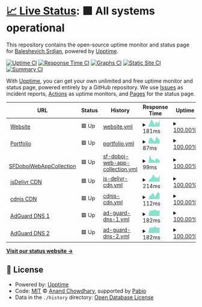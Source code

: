 # [📈 Live Status](https://demo.upptime.js.org): <!--live status--> **🟩 All systems operational**

This repository contains the open-source uptime monitor and status page for [Baleshevich Srdjan](https://wp.me/2brNg), powered by [Upptime](https://github.com/upptime/upptime).

[![Uptime CI](https://github.com/BaleshSrle/upptime/workflows/Uptime%20CI/badge.svg)](https://github.com/BaleshSrle/upptime/actions?query=workflow%3A%22Uptime+CI%22)
[![Response Time CI](https://github.com/BaleshSrle/upptime/workflows/Response%20Time%20CI/badge.svg)](https://github.com/BaleshSrle/upptime/actions?query=workflow%3A%22Response+Time+CI%22)
[![Graphs CI](https://github.com/BaleshSrle/upptime/workflows/Graphs%20CI/badge.svg)](https://github.com/BaleshSrle/upptime/actions?query=workflow%3A%22Graphs+CI%22)
[![Static Site CI](https://github.com/BaleshSrle/upptime/workflows/Static%20Site%20CI/badge.svg)](https://github.com/BaleshSrle/upptime/actions?query=workflow%3A%22Static+Site+CI%22)
[![Summary CI](https://github.com/BaleshSrle/upptime/workflows/Summary%20CI/badge.svg)](https://github.com/BaleshSrle/upptime/actions?query=workflow%3A%22Summary+CI%22)

With [Upptime](https://upptime.js.org), you can get your own unlimited and free uptime monitor and status page, powered entirely by a GitHub repository. We use [Issues](https://github.com/BaleshSrle/upptime/issues) as incident reports, [Actions](https://github.com/BaleshSrle/upptime/actions) as uptime monitors, and [Pages](https://demo.upptime.js.org) for the status page.

<!--start: status pages-->
<!-- This summary is generated by Upptime (https://github.com/upptime/upptime) -->
<!-- Do not edit this manually, your changes will be overwritten -->
<!-- prettier-ignore -->
| URL | Status | History | Response Time | Uptime |
| --- | ------ | ------- | ------------- | ------ |
| <img alt="" src="https://baleshsrle.github.io/images/logo.png" height="13"> [Website](https://baleshsrle.github.io/) | 🟩 Up | [website.yml](https://github.com/BaleshSrle/upptime/commits/HEAD/history/website.yml) | <details><summary><img alt="Response time graph" src="./graphs/website/response-time-week.png" height="20"> 181ms</summary><br><a href="https://BaleshSrle.github.io/upptime/history/website"><img alt="Response time 158" src="https://img.shields.io/endpoint?url=https%3A%2F%2Fraw.githubusercontent.com%2FBaleshSrle%2Fupptime%2FHEAD%2Fapi%2Fwebsite%2Fresponse-time.json"></a><br><a href="https://BaleshSrle.github.io/upptime/history/website"><img alt="24-hour response time 280" src="https://img.shields.io/endpoint?url=https%3A%2F%2Fraw.githubusercontent.com%2FBaleshSrle%2Fupptime%2FHEAD%2Fapi%2Fwebsite%2Fresponse-time-day.json"></a><br><a href="https://BaleshSrle.github.io/upptime/history/website"><img alt="7-day response time 181" src="https://img.shields.io/endpoint?url=https%3A%2F%2Fraw.githubusercontent.com%2FBaleshSrle%2Fupptime%2FHEAD%2Fapi%2Fwebsite%2Fresponse-time-week.json"></a><br><a href="https://BaleshSrle.github.io/upptime/history/website"><img alt="30-day response time 140" src="https://img.shields.io/endpoint?url=https%3A%2F%2Fraw.githubusercontent.com%2FBaleshSrle%2Fupptime%2FHEAD%2Fapi%2Fwebsite%2Fresponse-time-month.json"></a><br><a href="https://BaleshSrle.github.io/upptime/history/website"><img alt="1-year response time 158" src="https://img.shields.io/endpoint?url=https%3A%2F%2Fraw.githubusercontent.com%2FBaleshSrle%2Fupptime%2FHEAD%2Fapi%2Fwebsite%2Fresponse-time-year.json"></a></details> | <details><summary><a href="https://BaleshSrle.github.io/upptime/history/website">100.00%</a></summary><a href="https://BaleshSrle.github.io/upptime/history/website"><img alt="All-time uptime 100.00%" src="https://img.shields.io/endpoint?url=https%3A%2F%2Fraw.githubusercontent.com%2FBaleshSrle%2Fupptime%2FHEAD%2Fapi%2Fwebsite%2Fuptime.json"></a><br><a href="https://BaleshSrle.github.io/upptime/history/website"><img alt="24-hour uptime 100.00%" src="https://img.shields.io/endpoint?url=https%3A%2F%2Fraw.githubusercontent.com%2FBaleshSrle%2Fupptime%2FHEAD%2Fapi%2Fwebsite%2Fuptime-day.json"></a><br><a href="https://BaleshSrle.github.io/upptime/history/website"><img alt="7-day uptime 100.00%" src="https://img.shields.io/endpoint?url=https%3A%2F%2Fraw.githubusercontent.com%2FBaleshSrle%2Fupptime%2FHEAD%2Fapi%2Fwebsite%2Fuptime-week.json"></a><br><a href="https://BaleshSrle.github.io/upptime/history/website"><img alt="30-day uptime 100.00%" src="https://img.shields.io/endpoint?url=https%3A%2F%2Fraw.githubusercontent.com%2FBaleshSrle%2Fupptime%2FHEAD%2Fapi%2Fwebsite%2Fuptime-month.json"></a><br><a href="https://BaleshSrle.github.io/upptime/history/website"><img alt="1-year uptime 100.00%" src="https://img.shields.io/endpoint?url=https%3A%2F%2Fraw.githubusercontent.com%2FBaleshSrle%2Fupptime%2FHEAD%2Fapi%2Fwebsite%2Fuptime-year.json"></a></details>
| <img alt="" src="https://icons.duckduckgo.com/ip3/baleshsrle.github.io.ico" height="13"> [Portfolio](https://baleshsrle.github.io/portfolio/) | 🟩 Up | [portfolio.yml](https://github.com/BaleshSrle/upptime/commits/HEAD/history/portfolio.yml) | <details><summary><img alt="Response time graph" src="./graphs/portfolio/response-time-week.png" height="20"> 87ms</summary><br><a href="https://BaleshSrle.github.io/upptime/history/portfolio"><img alt="Response time 62" src="https://img.shields.io/endpoint?url=https%3A%2F%2Fraw.githubusercontent.com%2FBaleshSrle%2Fupptime%2FHEAD%2Fapi%2Fportfolio%2Fresponse-time.json"></a><br><a href="https://BaleshSrle.github.io/upptime/history/portfolio"><img alt="24-hour response time 68" src="https://img.shields.io/endpoint?url=https%3A%2F%2Fraw.githubusercontent.com%2FBaleshSrle%2Fupptime%2FHEAD%2Fapi%2Fportfolio%2Fresponse-time-day.json"></a><br><a href="https://BaleshSrle.github.io/upptime/history/portfolio"><img alt="7-day response time 87" src="https://img.shields.io/endpoint?url=https%3A%2F%2Fraw.githubusercontent.com%2FBaleshSrle%2Fupptime%2FHEAD%2Fapi%2Fportfolio%2Fresponse-time-week.json"></a><br><a href="https://BaleshSrle.github.io/upptime/history/portfolio"><img alt="30-day response time 68" src="https://img.shields.io/endpoint?url=https%3A%2F%2Fraw.githubusercontent.com%2FBaleshSrle%2Fupptime%2FHEAD%2Fapi%2Fportfolio%2Fresponse-time-month.json"></a><br><a href="https://BaleshSrle.github.io/upptime/history/portfolio"><img alt="1-year response time 62" src="https://img.shields.io/endpoint?url=https%3A%2F%2Fraw.githubusercontent.com%2FBaleshSrle%2Fupptime%2FHEAD%2Fapi%2Fportfolio%2Fresponse-time-year.json"></a></details> | <details><summary><a href="https://BaleshSrle.github.io/upptime/history/portfolio">100.00%</a></summary><a href="https://BaleshSrle.github.io/upptime/history/portfolio"><img alt="All-time uptime 100.00%" src="https://img.shields.io/endpoint?url=https%3A%2F%2Fraw.githubusercontent.com%2FBaleshSrle%2Fupptime%2FHEAD%2Fapi%2Fportfolio%2Fuptime.json"></a><br><a href="https://BaleshSrle.github.io/upptime/history/portfolio"><img alt="24-hour uptime 100.00%" src="https://img.shields.io/endpoint?url=https%3A%2F%2Fraw.githubusercontent.com%2FBaleshSrle%2Fupptime%2FHEAD%2Fapi%2Fportfolio%2Fuptime-day.json"></a><br><a href="https://BaleshSrle.github.io/upptime/history/portfolio"><img alt="7-day uptime 100.00%" src="https://img.shields.io/endpoint?url=https%3A%2F%2Fraw.githubusercontent.com%2FBaleshSrle%2Fupptime%2FHEAD%2Fapi%2Fportfolio%2Fuptime-week.json"></a><br><a href="https://BaleshSrle.github.io/upptime/history/portfolio"><img alt="30-day uptime 100.00%" src="https://img.shields.io/endpoint?url=https%3A%2F%2Fraw.githubusercontent.com%2FBaleshSrle%2Fupptime%2FHEAD%2Fapi%2Fportfolio%2Fuptime-month.json"></a><br><a href="https://BaleshSrle.github.io/upptime/history/portfolio"><img alt="1-year uptime 100.00%" src="https://img.shields.io/endpoint?url=https%3A%2F%2Fraw.githubusercontent.com%2FBaleshSrle%2Fupptime%2FHEAD%2Fapi%2Fportfolio%2Fuptime-year.json"></a></details>
| <img alt="" src="https://icons.duckduckgo.com/ip3/baleshsrle.github.io.ico" height="13"> [SFDobojWebAppCollection](https://baleshsrle.github.io/SFDobojWebAppCollection/) | 🟩 Up | [sf-doboj-web-app-collection.yml](https://github.com/BaleshSrle/upptime/commits/HEAD/history/sf-doboj-web-app-collection.yml) | <details><summary><img alt="Response time graph" src="./graphs/sf-doboj-web-app-collection/response-time-week.png" height="20"> 99ms</summary><br><a href="https://BaleshSrle.github.io/upptime/history/sf-doboj-web-app-collection"><img alt="Response time 62" src="https://img.shields.io/endpoint?url=https%3A%2F%2Fraw.githubusercontent.com%2FBaleshSrle%2Fupptime%2FHEAD%2Fapi%2Fsf-doboj-web-app-collection%2Fresponse-time.json"></a><br><a href="https://BaleshSrle.github.io/upptime/history/sf-doboj-web-app-collection"><img alt="24-hour response time 70" src="https://img.shields.io/endpoint?url=https%3A%2F%2Fraw.githubusercontent.com%2FBaleshSrle%2Fupptime%2FHEAD%2Fapi%2Fsf-doboj-web-app-collection%2Fresponse-time-day.json"></a><br><a href="https://BaleshSrle.github.io/upptime/history/sf-doboj-web-app-collection"><img alt="7-day response time 99" src="https://img.shields.io/endpoint?url=https%3A%2F%2Fraw.githubusercontent.com%2FBaleshSrle%2Fupptime%2FHEAD%2Fapi%2Fsf-doboj-web-app-collection%2Fresponse-time-week.json"></a><br><a href="https://BaleshSrle.github.io/upptime/history/sf-doboj-web-app-collection"><img alt="30-day response time 72" src="https://img.shields.io/endpoint?url=https%3A%2F%2Fraw.githubusercontent.com%2FBaleshSrle%2Fupptime%2FHEAD%2Fapi%2Fsf-doboj-web-app-collection%2Fresponse-time-month.json"></a><br><a href="https://BaleshSrle.github.io/upptime/history/sf-doboj-web-app-collection"><img alt="1-year response time 62" src="https://img.shields.io/endpoint?url=https%3A%2F%2Fraw.githubusercontent.com%2FBaleshSrle%2Fupptime%2FHEAD%2Fapi%2Fsf-doboj-web-app-collection%2Fresponse-time-year.json"></a></details> | <details><summary><a href="https://BaleshSrle.github.io/upptime/history/sf-doboj-web-app-collection">100.00%</a></summary><a href="https://BaleshSrle.github.io/upptime/history/sf-doboj-web-app-collection"><img alt="All-time uptime 100.00%" src="https://img.shields.io/endpoint?url=https%3A%2F%2Fraw.githubusercontent.com%2FBaleshSrle%2Fupptime%2FHEAD%2Fapi%2Fsf-doboj-web-app-collection%2Fuptime.json"></a><br><a href="https://BaleshSrle.github.io/upptime/history/sf-doboj-web-app-collection"><img alt="24-hour uptime 100.00%" src="https://img.shields.io/endpoint?url=https%3A%2F%2Fraw.githubusercontent.com%2FBaleshSrle%2Fupptime%2FHEAD%2Fapi%2Fsf-doboj-web-app-collection%2Fuptime-day.json"></a><br><a href="https://BaleshSrle.github.io/upptime/history/sf-doboj-web-app-collection"><img alt="7-day uptime 100.00%" src="https://img.shields.io/endpoint?url=https%3A%2F%2Fraw.githubusercontent.com%2FBaleshSrle%2Fupptime%2FHEAD%2Fapi%2Fsf-doboj-web-app-collection%2Fuptime-week.json"></a><br><a href="https://BaleshSrle.github.io/upptime/history/sf-doboj-web-app-collection"><img alt="30-day uptime 100.00%" src="https://img.shields.io/endpoint?url=https%3A%2F%2Fraw.githubusercontent.com%2FBaleshSrle%2Fupptime%2FHEAD%2Fapi%2Fsf-doboj-web-app-collection%2Fuptime-month.json"></a><br><a href="https://BaleshSrle.github.io/upptime/history/sf-doboj-web-app-collection"><img alt="1-year uptime 100.00%" src="https://img.shields.io/endpoint?url=https%3A%2F%2Fraw.githubusercontent.com%2FBaleshSrle%2Fupptime%2FHEAD%2Fapi%2Fsf-doboj-web-app-collection%2Fuptime-year.json"></a></details>
| <img alt="" src="https://icons.duckduckgo.com/ip3/cdn.jsdelivr.net.ico" height="13"> [jsDelivr CDN](https://cdn.jsdelivr.net/) | 🟩 Up | [js-delivr-cdn.yml](https://github.com/BaleshSrle/upptime/commits/HEAD/history/js-delivr-cdn.yml) | <details><summary><img alt="Response time graph" src="./graphs/js-delivr-cdn/response-time-week.png" height="20"> 214ms</summary><br><a href="https://BaleshSrle.github.io/upptime/history/js-delivr-cdn"><img alt="Response time 217" src="https://img.shields.io/endpoint?url=https%3A%2F%2Fraw.githubusercontent.com%2FBaleshSrle%2Fupptime%2FHEAD%2Fapi%2Fjs-delivr-cdn%2Fresponse-time.json"></a><br><a href="https://BaleshSrle.github.io/upptime/history/js-delivr-cdn"><img alt="24-hour response time 309" src="https://img.shields.io/endpoint?url=https%3A%2F%2Fraw.githubusercontent.com%2FBaleshSrle%2Fupptime%2FHEAD%2Fapi%2Fjs-delivr-cdn%2Fresponse-time-day.json"></a><br><a href="https://BaleshSrle.github.io/upptime/history/js-delivr-cdn"><img alt="7-day response time 214" src="https://img.shields.io/endpoint?url=https%3A%2F%2Fraw.githubusercontent.com%2FBaleshSrle%2Fupptime%2FHEAD%2Fapi%2Fjs-delivr-cdn%2Fresponse-time-week.json"></a><br><a href="https://BaleshSrle.github.io/upptime/history/js-delivr-cdn"><img alt="30-day response time 215" src="https://img.shields.io/endpoint?url=https%3A%2F%2Fraw.githubusercontent.com%2FBaleshSrle%2Fupptime%2FHEAD%2Fapi%2Fjs-delivr-cdn%2Fresponse-time-month.json"></a><br><a href="https://BaleshSrle.github.io/upptime/history/js-delivr-cdn"><img alt="1-year response time 217" src="https://img.shields.io/endpoint?url=https%3A%2F%2Fraw.githubusercontent.com%2FBaleshSrle%2Fupptime%2FHEAD%2Fapi%2Fjs-delivr-cdn%2Fresponse-time-year.json"></a></details> | <details><summary><a href="https://BaleshSrle.github.io/upptime/history/js-delivr-cdn">100.00%</a></summary><a href="https://BaleshSrle.github.io/upptime/history/js-delivr-cdn"><img alt="All-time uptime 99.98%" src="https://img.shields.io/endpoint?url=https%3A%2F%2Fraw.githubusercontent.com%2FBaleshSrle%2Fupptime%2FHEAD%2Fapi%2Fjs-delivr-cdn%2Fuptime.json"></a><br><a href="https://BaleshSrle.github.io/upptime/history/js-delivr-cdn"><img alt="24-hour uptime 100.00%" src="https://img.shields.io/endpoint?url=https%3A%2F%2Fraw.githubusercontent.com%2FBaleshSrle%2Fupptime%2FHEAD%2Fapi%2Fjs-delivr-cdn%2Fuptime-day.json"></a><br><a href="https://BaleshSrle.github.io/upptime/history/js-delivr-cdn"><img alt="7-day uptime 100.00%" src="https://img.shields.io/endpoint?url=https%3A%2F%2Fraw.githubusercontent.com%2FBaleshSrle%2Fupptime%2FHEAD%2Fapi%2Fjs-delivr-cdn%2Fuptime-week.json"></a><br><a href="https://BaleshSrle.github.io/upptime/history/js-delivr-cdn"><img alt="30-day uptime 100.00%" src="https://img.shields.io/endpoint?url=https%3A%2F%2Fraw.githubusercontent.com%2FBaleshSrle%2Fupptime%2FHEAD%2Fapi%2Fjs-delivr-cdn%2Fuptime-month.json"></a><br><a href="https://BaleshSrle.github.io/upptime/history/js-delivr-cdn"><img alt="1-year uptime 99.98%" src="https://img.shields.io/endpoint?url=https%3A%2F%2Fraw.githubusercontent.com%2FBaleshSrle%2Fupptime%2FHEAD%2Fapi%2Fjs-delivr-cdn%2Fuptime-year.json"></a></details>
| <img alt="" src="https://icons.duckduckgo.com/ip3/cdnjs.cloudflare.com.ico" height="13"> [cdnjs CDN](https://cdnjs.cloudflare.com/) | 🟩 Up | [cdnjs-cdn.yml](https://github.com/BaleshSrle/upptime/commits/HEAD/history/cdnjs-cdn.yml) | <details><summary><img alt="Response time graph" src="./graphs/cdnjs-cdn/response-time-week.png" height="20"> 112ms</summary><br><a href="https://BaleshSrle.github.io/upptime/history/cdnjs-cdn"><img alt="Response time 95" src="https://img.shields.io/endpoint?url=https%3A%2F%2Fraw.githubusercontent.com%2FBaleshSrle%2Fupptime%2FHEAD%2Fapi%2Fcdnjs-cdn%2Fresponse-time.json"></a><br><a href="https://BaleshSrle.github.io/upptime/history/cdnjs-cdn"><img alt="24-hour response time 131" src="https://img.shields.io/endpoint?url=https%3A%2F%2Fraw.githubusercontent.com%2FBaleshSrle%2Fupptime%2FHEAD%2Fapi%2Fcdnjs-cdn%2Fresponse-time-day.json"></a><br><a href="https://BaleshSrle.github.io/upptime/history/cdnjs-cdn"><img alt="7-day response time 112" src="https://img.shields.io/endpoint?url=https%3A%2F%2Fraw.githubusercontent.com%2FBaleshSrle%2Fupptime%2FHEAD%2Fapi%2Fcdnjs-cdn%2Fresponse-time-week.json"></a><br><a href="https://BaleshSrle.github.io/upptime/history/cdnjs-cdn"><img alt="30-day response time 95" src="https://img.shields.io/endpoint?url=https%3A%2F%2Fraw.githubusercontent.com%2FBaleshSrle%2Fupptime%2FHEAD%2Fapi%2Fcdnjs-cdn%2Fresponse-time-month.json"></a><br><a href="https://BaleshSrle.github.io/upptime/history/cdnjs-cdn"><img alt="1-year response time 95" src="https://img.shields.io/endpoint?url=https%3A%2F%2Fraw.githubusercontent.com%2FBaleshSrle%2Fupptime%2FHEAD%2Fapi%2Fcdnjs-cdn%2Fresponse-time-year.json"></a></details> | <details><summary><a href="https://BaleshSrle.github.io/upptime/history/cdnjs-cdn">100.00%</a></summary><a href="https://BaleshSrle.github.io/upptime/history/cdnjs-cdn"><img alt="All-time uptime 100.00%" src="https://img.shields.io/endpoint?url=https%3A%2F%2Fraw.githubusercontent.com%2FBaleshSrle%2Fupptime%2FHEAD%2Fapi%2Fcdnjs-cdn%2Fuptime.json"></a><br><a href="https://BaleshSrle.github.io/upptime/history/cdnjs-cdn"><img alt="24-hour uptime 100.00%" src="https://img.shields.io/endpoint?url=https%3A%2F%2Fraw.githubusercontent.com%2FBaleshSrle%2Fupptime%2FHEAD%2Fapi%2Fcdnjs-cdn%2Fuptime-day.json"></a><br><a href="https://BaleshSrle.github.io/upptime/history/cdnjs-cdn"><img alt="7-day uptime 100.00%" src="https://img.shields.io/endpoint?url=https%3A%2F%2Fraw.githubusercontent.com%2FBaleshSrle%2Fupptime%2FHEAD%2Fapi%2Fcdnjs-cdn%2Fuptime-week.json"></a><br><a href="https://BaleshSrle.github.io/upptime/history/cdnjs-cdn"><img alt="30-day uptime 100.00%" src="https://img.shields.io/endpoint?url=https%3A%2F%2Fraw.githubusercontent.com%2FBaleshSrle%2Fupptime%2FHEAD%2Fapi%2Fcdnjs-cdn%2Fuptime-month.json"></a><br><a href="https://BaleshSrle.github.io/upptime/history/cdnjs-cdn"><img alt="1-year uptime 100.00%" src="https://img.shields.io/endpoint?url=https%3A%2F%2Fraw.githubusercontent.com%2FBaleshSrle%2Fupptime%2FHEAD%2Fapi%2Fcdnjs-cdn%2Fuptime-year.json"></a></details>
| <img alt="" src="https://st.agrd.eu/favicons/dns/favicon.ico" height="13"> [AdGuard DNS 1](94.140.14.14) | 🟩 Up | [ad-guard-dns-1.yml](https://github.com/BaleshSrle/upptime/commits/HEAD/history/ad-guard-dns-1.yml) | <details><summary><img alt="Response time graph" src="./graphs/ad-guard-dns-1/response-time-week.png" height="20"> 182ms</summary><br><a href="https://BaleshSrle.github.io/upptime/history/ad-guard-dns-1"><img alt="Response time 198" src="https://img.shields.io/endpoint?url=https%3A%2F%2Fraw.githubusercontent.com%2FBaleshSrle%2Fupptime%2FHEAD%2Fapi%2Fad-guard-dns-1%2Fresponse-time.json"></a><br><a href="https://BaleshSrle.github.io/upptime/history/ad-guard-dns-1"><img alt="24-hour response time 185" src="https://img.shields.io/endpoint?url=https%3A%2F%2Fraw.githubusercontent.com%2FBaleshSrle%2Fupptime%2FHEAD%2Fapi%2Fad-guard-dns-1%2Fresponse-time-day.json"></a><br><a href="https://BaleshSrle.github.io/upptime/history/ad-guard-dns-1"><img alt="7-day response time 182" src="https://img.shields.io/endpoint?url=https%3A%2F%2Fraw.githubusercontent.com%2FBaleshSrle%2Fupptime%2FHEAD%2Fapi%2Fad-guard-dns-1%2Fresponse-time-week.json"></a><br><a href="https://BaleshSrle.github.io/upptime/history/ad-guard-dns-1"><img alt="30-day response time 195" src="https://img.shields.io/endpoint?url=https%3A%2F%2Fraw.githubusercontent.com%2FBaleshSrle%2Fupptime%2FHEAD%2Fapi%2Fad-guard-dns-1%2Fresponse-time-month.json"></a><br><a href="https://BaleshSrle.github.io/upptime/history/ad-guard-dns-1"><img alt="1-year response time 198" src="https://img.shields.io/endpoint?url=https%3A%2F%2Fraw.githubusercontent.com%2FBaleshSrle%2Fupptime%2FHEAD%2Fapi%2Fad-guard-dns-1%2Fresponse-time-year.json"></a></details> | <details><summary><a href="https://BaleshSrle.github.io/upptime/history/ad-guard-dns-1">100.00%</a></summary><a href="https://BaleshSrle.github.io/upptime/history/ad-guard-dns-1"><img alt="All-time uptime 100.00%" src="https://img.shields.io/endpoint?url=https%3A%2F%2Fraw.githubusercontent.com%2FBaleshSrle%2Fupptime%2FHEAD%2Fapi%2Fad-guard-dns-1%2Fuptime.json"></a><br><a href="https://BaleshSrle.github.io/upptime/history/ad-guard-dns-1"><img alt="24-hour uptime 100.00%" src="https://img.shields.io/endpoint?url=https%3A%2F%2Fraw.githubusercontent.com%2FBaleshSrle%2Fupptime%2FHEAD%2Fapi%2Fad-guard-dns-1%2Fuptime-day.json"></a><br><a href="https://BaleshSrle.github.io/upptime/history/ad-guard-dns-1"><img alt="7-day uptime 100.00%" src="https://img.shields.io/endpoint?url=https%3A%2F%2Fraw.githubusercontent.com%2FBaleshSrle%2Fupptime%2FHEAD%2Fapi%2Fad-guard-dns-1%2Fuptime-week.json"></a><br><a href="https://BaleshSrle.github.io/upptime/history/ad-guard-dns-1"><img alt="30-day uptime 100.00%" src="https://img.shields.io/endpoint?url=https%3A%2F%2Fraw.githubusercontent.com%2FBaleshSrle%2Fupptime%2FHEAD%2Fapi%2Fad-guard-dns-1%2Fuptime-month.json"></a><br><a href="https://BaleshSrle.github.io/upptime/history/ad-guard-dns-1"><img alt="1-year uptime 100.00%" src="https://img.shields.io/endpoint?url=https%3A%2F%2Fraw.githubusercontent.com%2FBaleshSrle%2Fupptime%2FHEAD%2Fapi%2Fad-guard-dns-1%2Fuptime-year.json"></a></details>
| <img alt="" src="https://st.agrd.eu/favicons/dns/favicon.ico" height="13"> [AdGuard DNS 2](94.140.15.15) | 🟩 Up | [ad-guard-dns-2.yml](https://github.com/BaleshSrle/upptime/commits/HEAD/history/ad-guard-dns-2.yml) | <details><summary><img alt="Response time graph" src="./graphs/ad-guard-dns-2/response-time-week.png" height="20"> 182ms</summary><br><a href="https://BaleshSrle.github.io/upptime/history/ad-guard-dns-2"><img alt="Response time 198" src="https://img.shields.io/endpoint?url=https%3A%2F%2Fraw.githubusercontent.com%2FBaleshSrle%2Fupptime%2FHEAD%2Fapi%2Fad-guard-dns-2%2Fresponse-time.json"></a><br><a href="https://BaleshSrle.github.io/upptime/history/ad-guard-dns-2"><img alt="24-hour response time 187" src="https://img.shields.io/endpoint?url=https%3A%2F%2Fraw.githubusercontent.com%2FBaleshSrle%2Fupptime%2FHEAD%2Fapi%2Fad-guard-dns-2%2Fresponse-time-day.json"></a><br><a href="https://BaleshSrle.github.io/upptime/history/ad-guard-dns-2"><img alt="7-day response time 182" src="https://img.shields.io/endpoint?url=https%3A%2F%2Fraw.githubusercontent.com%2FBaleshSrle%2Fupptime%2FHEAD%2Fapi%2Fad-guard-dns-2%2Fresponse-time-week.json"></a><br><a href="https://BaleshSrle.github.io/upptime/history/ad-guard-dns-2"><img alt="30-day response time 195" src="https://img.shields.io/endpoint?url=https%3A%2F%2Fraw.githubusercontent.com%2FBaleshSrle%2Fupptime%2FHEAD%2Fapi%2Fad-guard-dns-2%2Fresponse-time-month.json"></a><br><a href="https://BaleshSrle.github.io/upptime/history/ad-guard-dns-2"><img alt="1-year response time 198" src="https://img.shields.io/endpoint?url=https%3A%2F%2Fraw.githubusercontent.com%2FBaleshSrle%2Fupptime%2FHEAD%2Fapi%2Fad-guard-dns-2%2Fresponse-time-year.json"></a></details> | <details><summary><a href="https://BaleshSrle.github.io/upptime/history/ad-guard-dns-2">100.00%</a></summary><a href="https://BaleshSrle.github.io/upptime/history/ad-guard-dns-2"><img alt="All-time uptime 100.00%" src="https://img.shields.io/endpoint?url=https%3A%2F%2Fraw.githubusercontent.com%2FBaleshSrle%2Fupptime%2FHEAD%2Fapi%2Fad-guard-dns-2%2Fuptime.json"></a><br><a href="https://BaleshSrle.github.io/upptime/history/ad-guard-dns-2"><img alt="24-hour uptime 100.00%" src="https://img.shields.io/endpoint?url=https%3A%2F%2Fraw.githubusercontent.com%2FBaleshSrle%2Fupptime%2FHEAD%2Fapi%2Fad-guard-dns-2%2Fuptime-day.json"></a><br><a href="https://BaleshSrle.github.io/upptime/history/ad-guard-dns-2"><img alt="7-day uptime 100.00%" src="https://img.shields.io/endpoint?url=https%3A%2F%2Fraw.githubusercontent.com%2FBaleshSrle%2Fupptime%2FHEAD%2Fapi%2Fad-guard-dns-2%2Fuptime-week.json"></a><br><a href="https://BaleshSrle.github.io/upptime/history/ad-guard-dns-2"><img alt="30-day uptime 100.00%" src="https://img.shields.io/endpoint?url=https%3A%2F%2Fraw.githubusercontent.com%2FBaleshSrle%2Fupptime%2FHEAD%2Fapi%2Fad-guard-dns-2%2Fuptime-month.json"></a><br><a href="https://BaleshSrle.github.io/upptime/history/ad-guard-dns-2"><img alt="1-year uptime 100.00%" src="https://img.shields.io/endpoint?url=https%3A%2F%2Fraw.githubusercontent.com%2FBaleshSrle%2Fupptime%2FHEAD%2Fapi%2Fad-guard-dns-2%2Fuptime-year.json"></a></details>

<!--end: status pages-->

[**Visit our status website →**](https://demo.upptime.js.org)

## 📄 License

- Powered by: [Upptime](https://github.com/upptime/upptime)
- Code: [MIT](./LICENSE) © [Anand Chowdhary](https://anandchowdhary.com), supported by [Pabio](https://pabio.com)
- Data in the `./history` directory: [Open Database License](https://opendatacommons.org/licenses/odbl/1-0/)
